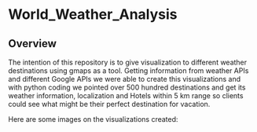 # World_Weather_Analysis

## Overview

The intention of this repository is to give visualization to different weather destinations using gmaps as a tool. Getting information from weather APIs and different Google APIs we were able to create this visualizations and with python coding we pointed over 500 hundred destinations and get its weather information, localization and Hotels within 5 km range so clients could see what might be their perfect destination for vacation.

Here are some images on the visualizations created:
